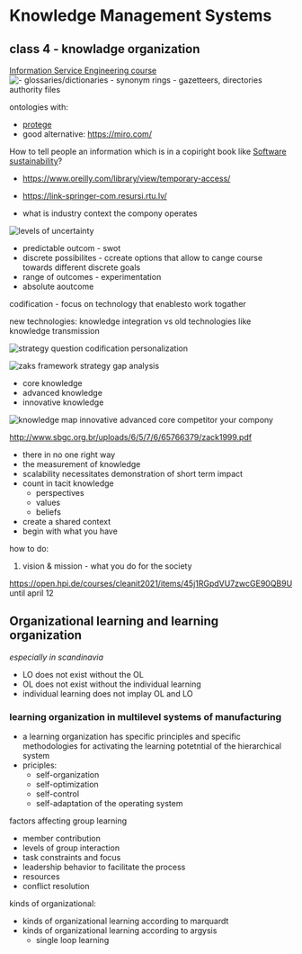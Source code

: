 # Knowledge Management Systems


## class 4 - knowladge organization
[Information Service Engineering course](https://open.hpi.de/courses/semanticweb2017)
![- glossaries/dictionaries - synonym rings - gazetteers, directories authority files](https://images.slideplayer.com/20/6219744/slides/slide_65.jpg)

ontologies with:
- [protege](https://protege.stanford.edu/)
- good alternative: https://miro.com/

How to tell people an information which is in a copiright book  like [Software sustainability](https://link.springer.com/book/10.1007/978-3-030-69970-3)?

- https://www.oreilly.com/library/view/temporary-access/
- https://link-springer-com.resursi.rtu.lv/


- what is industry context the compony operates

![levels of uncertainty](https://www.mbaknol.com/wp-content/uploads/2014/04/four-levels-uncertainty-framework-mbaknol.png.webp)

- predictable outcom - swot
- discrete possibilites - ccreate options that allow to cange course towards different discrete goals
- range of outcomes - experimentation
- absolute aoutcome

codification - focus on technology that enablesto work togather

new technologies: knowledge integration vs old technologies like knowledge transmission

![strategy question codification personalization](https://slideplayer.com/slide/7926627/25/images/12/KM+strategies%3A+codification+and+personalization+%284%29.jpg)

![zaks framework strategy gap analysis](https://www.researchgate.net/profile/Raed-Masadeh/publication/274383793/figure/fig5/AS:614029227741197@1523407384611/Gap-Analysis-Zack-1999.png)

- core knowledge
- advanced knowledge
- innovative knowledge

![knowledge map innovative advanced core competitor your compony](https://www.researchgate.net/profile/Raed-Masadeh/publication/274383793/figure/fig4/AS:614029227733001@1523407384552/Strategic-Knowledge-Framework-Zack-1999.png)

http://www.sbgc.org.br/uploads/6/5/7/6/65766379/zack1999.pdf

- there in no one right way
- the measurement of knowledge 
- scalability necessitates demonstration of short term impact
- count in tacit knowledge
  - perspectives
  - values
  - beliefs
- create a shared context
- begin with what you have

how to do:
1. vision & mission - what you do for the society

https://open.hpi.de/courses/cleanit2021/items/45j1RGpdVU7zwcGE90QB9U
until april 12

## Organizational learning and learning organization
*especially in scandinavia*

- LO does not exist without the OL
- OL does not exist without the individual learning
- individual learning does not implay OL and LO

### learning organization in multilevel systems of manufacturing
- a learning organization has specific principles and specific methodologies for activating the learning potetntial of the hierarchical system
- priciples:
  - self-organization
  - self-optimization
  - self-control
  - self-adaptation of the operating system

factors affecting group learning
- member contribution
- levels of group interaction
- task constraints and focus
- leadership behavior to facilitate the process
- resources
- conflict resolution

kinds of organizational:
- kinds of organizational learning according to marquardt
- kinds of organizational learning according to argysis
  - single loop learning


